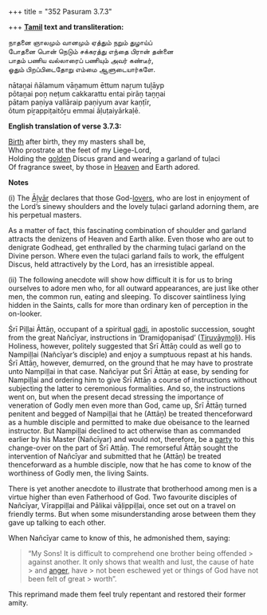 +++
title = "352 Pasuram 3.7.3"

+++
**[Tamil](/definition/tamil#history "show Tamil definitions") text and transliteration:**

நாதனை ஞாலமும் வானமும் ஏத்தும் நறும் துழாய்ப்  
போதனை பொன் நெடும் சக்கரத்து எந்தை பிரான் தன்னை  
பாதம் பணிய வல்லாரைப் பணியும் அவர் கண்டீர்,  
ஓதும் பிறப்பிடைதோறு எம்மை ஆளுடையார்களே.

nātaṉai ñālamum vāṉamum ēttum naṟum tuḻāyp  
pōtaṉai poṉ neṭum cakkarattu entai pirāṉ taṉṉai  
pātam paṇiya vallāraip paṇiyum avar kaṇṭīr,  
ōtum piṟappiṭaitōṟu emmai āḷuṭaiyārkaḷē.

**English translation of verse 3.7.3:**

[Birth](/definition/birth#history "show Birth definitions") after birth, they my masters shall be,  
Who prostrate at the feet of my Liege-Lord,  
Holding the [golden](/definition/gold#history "show golden definitions") Discus grand and wearing a garland of tuḷaci  
Of fragrance sweet, by those in [Heaven](/definition/heaven#history "show Heaven definitions") and Earth adored.

**Notes**

\(i\) The [Āḻvār](/definition/aḻvar#vaishnavism "show Āḻvār definitions") declares that those God-[lovers](/definition/lover#history "show lovers definitions"), who are lost in enjoyment of the Lord’s sinewy shoulders and the lovely tuḷaci garland adorning them, are his perpetual masters.

As a matter of fact, this fascinating combination of shoulder and garland attracts the denizens of Heaven and Earth alike. Even those who are out to denigrate Godhead, get enthralled by the charming tuḷaci garland on the Divine person. Where even the tuḷaci garland fails to work, the effulgent Discus, held attractively by the Lord, has an irresistible appeal.

\(ii\) The following anecdote will show how difficult it is for us to bring ourselves to adore men who, for all outward appearances, are just like other men, the common run, eating and sleeping. To discover saintliness lying hidden in the Saints, calls for more than ordinary ken of perception in the on-looker.

Śrī Piḷḷai Āttāṉ, occupant of a spiritual [gadi](/definition/gadi#history "show gadi definitions"), in apostolic succession, sought from the great Nañcīyar, instructions in ‘Dramiḍopaniṣad’ ([Tiruvāymoḻi](/definition/tiruvaymoli#vaishnavism "show Tiruvāymoḻi definitions")). His Holiness, however, politely suggested that Śrī Āttāṉ could as well go to Nampiḷḷai (Nañcīyar’s disciple) and enjoy a sumptuous repast at his hands. Śrī Attāṉ, however, demurred, on the ground that he may have to prostrate unto Nampiḷḷai in that case. Nañcīyar put Śrī Āttāṉ at ease, by sending for Nampiḷḷai and ordering him to give Śrī Attāṉ a course of instructions without subjecting the latter to ceremonious formalities. And so, the instructions went on, but when the present decad stressing the importance of veneration of Godly men even more than God, came up, Śrī Āttāṉ turned penitent and begged of Nampiḷḷai that he (Attāṉ) be treated thenceforward as a humble disciple and permitted to make due obeisance to the learned instructor. But Nampiḷḷai declined to act otherwise than as commanded earlier by his Master (Nañcīyar) and would not, therefore, be a [party](/definition/party#history "show party definitions") to this change-over on the part of Śrī Attāṉ. The remorseful Āttāṉ sought the intervention of Nañcīyar and submitted that he (Attāṉ) be treated thenceforward as a humble disciple, now that he has come to know of the worthiness of Godly men, the living Saints.

There is yet another anecdote to illustrate that brotherhood among men is a virtue higher than even Fatherhood of God. Two favourite disciples of Nañcīyar, Vīrappiḷḷai and Pālikai vāḷippiḷḷai, once set out on a travel on friendly terms. But when some misunderstanding arose between them they gave up talking to each other.

When Nañcīyar came to know of this, he admonished them, saying:

> “My Sons! It is difficult to comprehend one brother being offended > against another. It only shows that wealth and lust, the cause of hate > and [anger](/definition/anger#history "show anger definitions"), have > not been eschewed yet or things of God have not been felt of great > worth”.

This reprimand made them feel truly repentant and restored their former amity.


